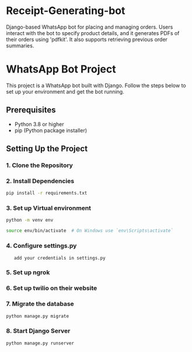 # Receipt-Generating-bot
 Django-based WhatsApp bot for placing and managing orders. Users interact with the bot to specify product details, and it generates PDFs of their orders using 'pdfkit'. It also supports retrieving previous order summaries.
# WhatsApp Bot Project

This project is a WhatsApp bot built with Django. Follow the steps below to set up your environment and get the bot running.

## Prerequisites

- Python 3.8 or higher
- pip (Python package installer)

## Setting Up the Project

### 1. Clone the Repository

### 2. Install Dependencies
```bash
pip install -r requirements.txt
```

### 3. Set up Virtual environment
```bash
python -m venv env

source env/bin/activate  # On Windows use `env\Scripts\activate`

```
### 4. Configure settings.py
       add your credentials in settings.py

### 5. Set up ngrok

### 6. Set up twilio on their website

### 7. Migrate the database
```bash
python manage.py migrate
```

### 8. Start Django Server
```bash
python manage.py runserver
```

